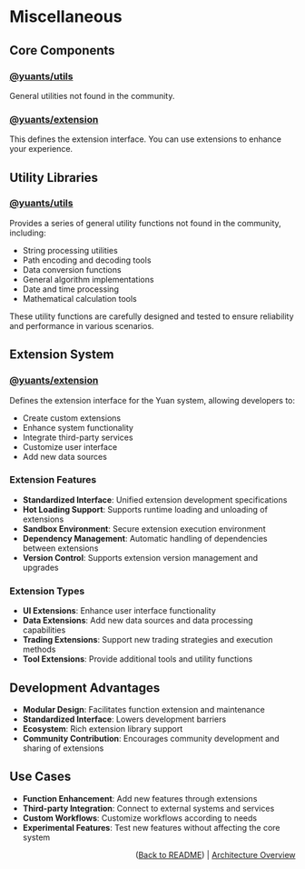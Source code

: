 # Miscellaneous

## Core Components

### [@yuants/utils](./packages/yuants-utils.md)

General utilities not found in the community.

### [@yuants/extension](./packages/yuants-extension.md)

This defines the extension interface. You can use extensions to enhance your experience.

## Utility Libraries

### [@yuants/utils](./packages/yuants-utils.md)

Provides a series of general utility functions not found in the community, including:

- String processing utilities
- Path encoding and decoding tools
- Data conversion functions
- General algorithm implementations
- Date and time processing
- Mathematical calculation tools

These utility functions are carefully designed and tested to ensure reliability and performance in various scenarios.

## Extension System

### [@yuants/extension](./packages/yuants-extension.md)

Defines the extension interface for the Yuan system, allowing developers to:

- Create custom extensions
- Enhance system functionality
- Integrate third-party services
- Customize user interface
- Add new data sources

### Extension Features

- **Standardized Interface**: Unified extension development specifications
- **Hot Loading Support**: Supports runtime loading and unloading of extensions
- **Sandbox Environment**: Secure extension execution environment
- **Dependency Management**: Automatic handling of dependencies between extensions
- **Version Control**: Supports extension version management and upgrades

### Extension Types

- **UI Extensions**: Enhance user interface functionality
- **Data Extensions**: Add new data sources and data processing capabilities
- **Trading Extensions**: Support new trading strategies and execution methods
- **Tool Extensions**: Provide additional tools and utility functions

## Development Advantages

- **Modular Design**: Facilitates function extension and maintenance
- **Standardized Interface**: Lowers development barriers
- **Ecosystem**: Rich extension library support
- **Community Contribution**: Encourages community development and sharing of extensions

## Use Cases

- **Function Enhancement**: Add new features through extensions
- **Third-party Integration**: Connect to external systems and services
- **Custom Workflows**: Customize workflows according to needs
- **Experimental Features**: Test new features without affecting the core system

<p align="right">(<a href="../../README.md">Back to README</a>) | <a href="architecture-overview.md">Architecture Overview</a></p>
